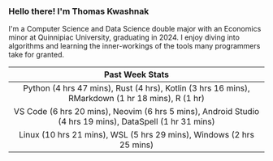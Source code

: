 
### Hello there! I'm Thomas Kwashnak

I'm a Computer Science and Data Science double major with an Economics
minor at Quinnipiac University, graduating in 2024.
I enjoy diving into algorithms and learning the inner-workings of the tools
many programmers take for granted.

| Past Week Stats |
| :---: |
| Python (4 hrs 47 mins), Rust (4 hrs), Kotlin (3 hrs 16 mins), RMarkdown (1 hr 18 mins), R (1 hr) |
| VS Code (6 hrs 20 mins), Neovim (6 hrs 5 mins), Android Studio (4 hrs 19 mins), DataSpell (1 hr 31 mins) |
| Linux (10 hrs 21 mins), WSL (5 hrs 29 mins), Windows (2 hrs 25 mins) |

